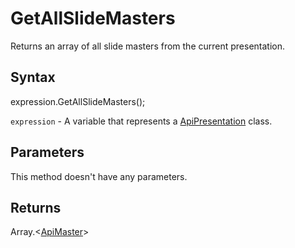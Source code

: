 # GetAllSlideMasters

Returns an array of all slide masters from the current presentation.

## Syntax

expression.GetAllSlideMasters();

`expression` - A variable that represents a [ApiPresentation](../ApiPresentation.md) class.

## Parameters

This method doesn't have any parameters.

## Returns

Array.\<[ApiMaster](../../ApiMaster/ApiMaster.md)>